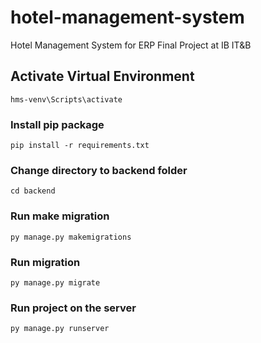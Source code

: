 # hotel-management-system
Hotel Management System for ERP Final Project at IB IT&amp;B

## Activate Virtual Environment
```
hms-venv\Scripts\activate
```

### Install pip package
```
pip install -r requirements.txt
```

### Change directory to backend folder
```
cd backend
```

### Run make migration
```
py manage.py makemigrations
```

### Run migration
```
py manage.py migrate
```

### Run project on the server
```
py manage.py runserver
```

